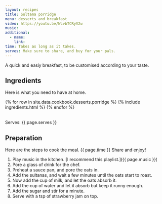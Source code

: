 ```yaml
---
layout: recipes
title: Sultana porridge
menu: desserts and breakfast
video: https://youtu.be/WcvbTCRyV2w
music: 
additional:
  - name: 
    link: 
time: Takes as long as it takes.
serves: Make sure to share, and buy for your pals.
---
```


A quick and easiy breakfast, to be customised according to your taste.

## Ingredients

Here is what you need to have at home.

<table>
  {% for row  in site.data.cookbook.desserts.porridge %}
{% include ingredients.html %}
  {% endfor %}
</table>

Serves: {{ page.serves }}

## Preparation

Here are the steps to cook the meal. {{ page.time }} Share and enjoy!

1. Play music in the kitchen. [I recommend this playlist.]({{ page.music }})
2. Pore a glass of drink for the chef.
3. Preheat a sauce pan, and pore the oats in.
4. Add the sultanas, and wait a few minutes until the oats start to roast.
5. Now add the cup of milk, and let the oats absorb it.
6. Add the cup of water and let it absorb but keep it runny enough.
7. Add the sugar and stir for a minute.
8. Serve with a tsp of strawberry jam on top.